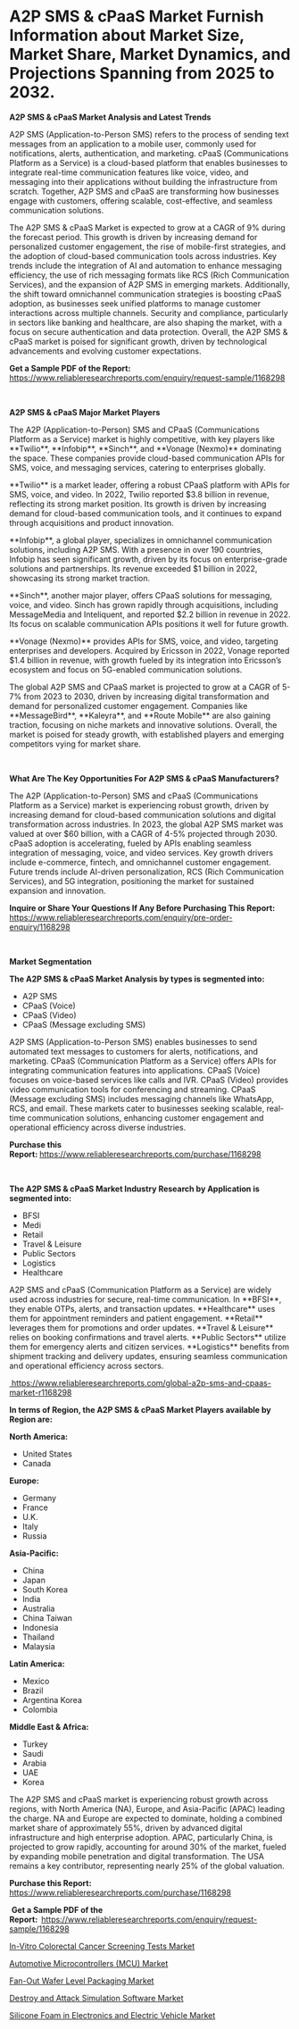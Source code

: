 <p><h1>A2P SMS & cPaaS Market Furnish Information about Market Size, Market Share, Market Dynamics, and Projections Spanning from 2025 to 2032.</h1></p><p><strong>A2P SMS & cPaaS Market Analysis and Latest Trends</strong></p>
<p><p>A2P SMS (Application-to-Person SMS) refers to the process of sending text messages from an application to a mobile user, commonly used for notifications, alerts, authentication, and marketing. cPaaS (Communications Platform as a Service) is a cloud-based platform that enables businesses to integrate real-time communication features like voice, video, and messaging into their applications without building the infrastructure from scratch. Together, A2P SMS and cPaaS are transforming how businesses engage with customers, offering scalable, cost-effective, and seamless communication solutions.</p><p>The A2P SMS & cPaaS Market is expected to grow at a CAGR of 9% during the forecast period. This growth is driven by increasing demand for personalized customer engagement, the rise of mobile-first strategies, and the adoption of cloud-based communication tools across industries. Key trends include the integration of AI and automation to enhance messaging efficiency, the use of rich messaging formats like RCS (Rich Communication Services), and the expansion of A2P SMS in emerging markets. Additionally, the shift toward omnichannel communication strategies is boosting cPaaS adoption, as businesses seek unified platforms to manage customer interactions across multiple channels. Security and compliance, particularly in sectors like banking and healthcare, are also shaping the market, with a focus on secure authentication and data protection. Overall, the A2P SMS & cPaaS market is poised for significant growth, driven by technological advancements and evolving customer expectations.</p></p>
<p><strong>Get a Sample PDF of the Report:&nbsp;</strong> <a href="https://www.reliableresearchreports.com/enquiry/request-sample/1168298?utm_campaign=10&utm_medium=2&utm_source=Github&utm_content=ia&utm_term=20012025&utm_id=a2p-sms-cpaas">https://www.reliableresearchreports.com/enquiry/request-sample/1168298</a></p>
<p>&nbsp;</p>
<p><strong>A2P SMS & cPaaS Major Market Players</strong></p>
<p><p>The A2P (Application-to-Person) SMS and CPaaS (Communications Platform as a Service) market is highly competitive, with key players like **Twilio**, **Infobip**, **Sinch**, and **Vonage (Nexmo)** dominating the space. These companies provide cloud-based communication APIs for SMS, voice, and messaging services, catering to enterprises globally.</p><p>**Twilio** is a market leader, offering a robust CPaaS platform with APIs for SMS, voice, and video. In 2022, Twilio reported $3.8 billion in revenue, reflecting its strong market position. Its growth is driven by increasing demand for cloud-based communication tools, and it continues to expand through acquisitions and product innovation.</p><p>**Infobip**, a global player, specializes in omnichannel communication solutions, including A2P SMS. With a presence in over 190 countries, Infobip has seen significant growth, driven by its focus on enterprise-grade solutions and partnerships. Its revenue exceeded $1 billion in 2022, showcasing its strong market traction.</p><p>**Sinch**, another major player, offers CPaaS solutions for messaging, voice, and video. Sinch has grown rapidly through acquisitions, including MessageMedia and Inteliquent, and reported $2.2 billion in revenue in 2022. Its focus on scalable communication APIs positions it well for future growth.</p><p>**Vonage (Nexmo)** provides APIs for SMS, voice, and video, targeting enterprises and developers. Acquired by Ericsson in 2022, Vonage reported $1.4 billion in revenue, with growth fueled by its integration into Ericsson’s ecosystem and focus on 5G-enabled communication solutions.</p><p>The global A2P SMS and CPaaS market is projected to grow at a CAGR of 5-7% from 2023 to 2030, driven by increasing digital transformation and demand for personalized customer engagement. Companies like **MessageBird**, **Kaleyra**, and **Route Mobile** are also gaining traction, focusing on niche markets and innovative solutions. Overall, the market is poised for steady growth, with established players and emerging competitors vying for market share.</p></p>
<p>&nbsp;</p>
<p><strong>What Are The Key Opportunities For A2P SMS & cPaaS Manufacturers?</strong></p>
<p><p>The A2P (Application-to-Person) SMS and cPaaS (Communications Platform as a Service) market is experiencing robust growth, driven by increasing demand for cloud-based communication solutions and digital transformation across industries. In 2023, the global A2P SMS market was valued at over $60 billion, with a CAGR of 4-5% projected through 2030. cPaaS adoption is accelerating, fueled by APIs enabling seamless integration of messaging, voice, and video services. Key growth drivers include e-commerce, fintech, and omnichannel customer engagement. Future trends include AI-driven personalization, RCS (Rich Communication Services), and 5G integration, positioning the market for sustained expansion and innovation.</p></p>
<p><strong>Inquire or Share Your Questions If Any Before Purchasing This Report:</strong> <a href="https://www.reliableresearchreports.com/enquiry/pre-order-enquiry/1168298?utm_campaign=10&utm_medium=2&utm_source=Github&utm_content=ia&utm_term=20012025&utm_id=a2p-sms-cpaas">https://www.reliableresearchreports.com/enquiry/pre-order-enquiry/1168298</a></p>
<p>&nbsp;</p>
<p><strong>Market Segmentation</strong></p>
<p><strong>The A2P SMS & cPaaS Market Analysis by types is segmented into:</strong></p>
<p><ul><li>A2P SMS</li><li>CPaaS (Voice)</li><li>CPaaS (Video)</li><li>CPaaS (Message excluding SMS)</li></ul></p>
<p><p>A2P SMS (Application-to-Person SMS) enables businesses to send automated text messages to customers for alerts, notifications, and marketing. CPaaS (Communication Platform as a Service) offers APIs for integrating communication features into applications. CPaaS (Voice) focuses on voice-based services like calls and IVR. CPaaS (Video) provides video communication tools for conferencing and streaming. CPaaS (Message excluding SMS) includes messaging channels like WhatsApp, RCS, and email. These markets cater to businesses seeking scalable, real-time communication solutions, enhancing customer engagement and operational efficiency across diverse industries.</p></p>
<p><strong>Purchase this Report:&nbsp;</strong><a href="https://www.reliableresearchreports.com/purchase/1168298?utm_campaign=10&utm_medium=2&utm_source=Github&utm_content=ia&utm_term=20012025&utm_id=a2p-sms-cpaas">https://www.reliableresearchreports.com/purchase/1168298</a></p>
<p>&nbsp;</p>
<p><strong>The A2P SMS & cPaaS Market Industry Research by Application is segmented into:</strong></p>
<p><ul><li>BFSI</li><li>Medi</li><li>Retail</li><li>Travel & Leisure</li><li>Public Sectors</li><li>Logistics</li><li>Healthcare</li></ul></p>
<p><p>A2P SMS and cPaaS (Communication Platform as a Service) are widely used across industries for secure, real-time communication. In **BFSI**, they enable OTPs, alerts, and transaction updates. **Healthcare** uses them for appointment reminders and patient engagement. **Retail** leverages them for promotions and order updates. **Travel & Leisure** relies on booking confirmations and travel alerts. **Public Sectors** utilize them for emergency alerts and citizen services. **Logistics** benefits from shipment tracking and delivery updates, ensuring seamless communication and operational efficiency across sectors.</p></p>
<p><a href="https://www.reliableresearchreports.com/global-a2p-sms-and-cpaas-market-r1168298?utm_campaign=10&utm_medium=2&utm_source=Github&utm_content=ia&utm_term=20012025&utm_id=a2p-sms-cpaas">&nbsp;https://www.reliableresearchreports.com/global-a2p-sms-and-cpaas-market-r1168298</a></p>
<p><strong>In terms of Region, the A2P SMS & cPaaS Market Players available by Region are:</strong></p>
<p>
    <p> <strong> North America: </strong>
        <ul>
            <li>United States</li>
            <li>Canada</li>
        </ul>
        </p> 
    <p> <strong> Europe: </strong>
        <ul>
            <li>Germany</li>
            <li>France</li>
            <li>U.K.</li>
            <li>Italy</li>
            <li>Russia</li>
        </ul>
        </p> 
    <p> <strong> Asia-Pacific: </strong>
        <ul>
            <li>China</li>
            <li>Japan</li>
            <li>South Korea</li>
            <li>India</li>
            <li>Australia</li>
            <li>China Taiwan</li>
            <li>Indonesia</li>
            <li>Thailand</li>
            <li>Malaysia</li>
        </ul>
        </p> 
    <p> <strong> Latin America: </strong>
        <ul>
            <li>Mexico</li>
            <li>Brazil</li>
            <li>Argentina Korea</li>
            <li>Colombia</li>
        </ul>
        </p> 
    <p> <strong> Middle East & Africa: </strong>
        <ul>
            <li>Turkey</li>
            <li>Saudi</li>
            <li>Arabia</li>
            <li>UAE</li>
            <li>Korea</li>
        </ul>
    </p>
    </p>
<p><p>The A2P SMS and cPaaS market is experiencing robust growth across regions, with North America (NA), Europe, and Asia-Pacific (APAC) leading the charge. NA and Europe are expected to dominate, holding a combined market share of approximately 55%, driven by advanced digital infrastructure and high enterprise adoption. APAC, particularly China, is projected to grow rapidly, accounting for around 30% of the market, fueled by expanding mobile penetration and digital transformation. The USA remains a key contributor, representing nearly 25% of the global valuation.</p></p>
<p><strong>Purchase this Report: </strong><a href="https://www.reliableresearchreports.com/purchase/1168298?utm_campaign=10&utm_medium=2&utm_source=Github&utm_content=ia&utm_term=20012025&utm_id=a2p-sms-cpaas">https://www.reliableresearchreports.com/purchase/1168298</a></p>
<p>&nbsp;<strong>Get a Sample PDF of the Report:&nbsp;&nbsp;</strong><a href="https://www.reliableresearchreports.com/enquiry/request-sample/1168298?utm_campaign=10&utm_medium=2&utm_source=Github&utm_content=ia&utm_term=20012025&utm_id=a2p-sms-cpaas">https://www.reliableresearchreports.com/enquiry/request-sample/1168298</a></p>
<p><strong></strong></p>
<p><p><a href="https://github.com/ygfu6u/Market-Research-Report-List-1/blob/main/in-vitro-colorectal-cancer-screening-tests-market.md?utm_campaign=10&utm_medium=2&utm_source=Github&utm_content=ia&utm_term=20012025&utm_id=a2p-sms-cpaas">In-Vitro Colorectal Cancer Screening Tests Market</a></p><p><a href="https://github.com/leopardmicheal7019/Market-Research-Report-List-1/blob/main/automotive-microcontrollers-mcu-market.md?utm_campaign=10&utm_medium=2&utm_source=Github&utm_content=ia&utm_term=20012025&utm_id=a2p-sms-cpaas">Automotive Microcontrollers (MCU) Market</a></p><p><a href="https://github.com/mahnoor2003/Market-Research-Report-List-6/blob/main/fan-out-wafer-level-packaging-market.md?utm_campaign=10&utm_medium=2&utm_source=Github&utm_content=ia&utm_term=20012025&utm_id=a2p-sms-cpaas">Fan-Out Wafer Level Packaging Market</a></p><p><a href="https://github.com/millionkaryn68/Market-Research-Report-List-1/blob/main/destroy-and-attack-simulation-software-market.md?utm_campaign=10&utm_medium=2&utm_source=Github&utm_content=ia&utm_term=20012025&utm_id=a2p-sms-cpaas">Destroy and Attack Simulation Software Market</a></p><p><a href="https://github.com/JubayerMia832/Market-Research-Report-List-1/blob/main/silicone-foam-in-electronics-and-electric-vehicle-market.md?utm_campaign=10&utm_medium=2&utm_source=Github&utm_content=ia&utm_term=20012025&utm_id=a2p-sms-cpaas">Silicone Foam in Electronics and Electric Vehicle Market</a></p></p>